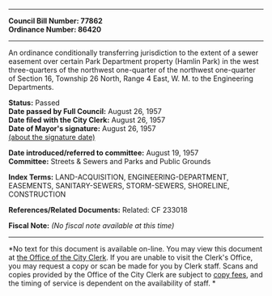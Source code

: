 * * * * *  
  
**Council Bill Number: [](#h0)[](#h2)77862**   
**Ordinance Number: 86420**  
  
* * * * *  
  
An ordinance conditionally transferring jurisdiction to the extent of a sewer easement over certain Park Department property (Hamlin Park) in the west three-quarters of the northwest one-quarter of the northwest one-quarter of Section 16, Township 26 North, Range 4 East, W. M. to the Engineering Departments.  
  
**Status:** Passed   
**Date passed by Full Council:** August 26, 1957   
**Date filed with the City Clerk:** August 26, 1957   
**Date of Mayor's signature:** August 26, 1957   
[(about the signature date)](/~public/approvaldate.htm)   
  
  
**Date introduced/referred to committee:** August 19, 1957   
**Committee:** Streets & Sewers and Parks and Public Grounds   
  
**Index Terms:** LAND-ACQUISITION, ENGINEERING-DEPARTMENT, EASEMENTS, SANITARY-SEWERS, STORM-SEWERS, SHORELINE, CONSTRUCTION  
  
**References/Related Documents:** Related: CF 233018  
  
**Fiscal Note:** *(No fiscal note available at this time)*  
  
* * * * *  
  
*No text for this document is available on-line. You may view this document at [the Office of the City Clerk](http://www.seattle.gov/leg/clerk/contactUs.htm). If you are unable to visit the Clerk's Office, you may request a copy or scan be made for you by Clerk staff. Scans and copies provided by the Office of the City Clerk are subject to [copy fees](http://clerk.seattle.gov/~public/clerkfees.htm), and the timing of service is dependent on the availability of staff. *  
  
  
